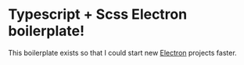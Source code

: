 # Typescript + Scss Electron boilerplate!

This boilerplate exists so that I could start new [Electron](electronjs.org) projects faster.